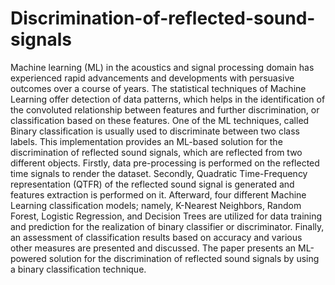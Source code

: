 # Discrimination-of-reflected-sound-signals

Machine learning (ML) in the acoustics and signal processing domain has experienced rapid advancements and developments with persuasive outcomes over a course of years. The statistical techniques of Machine Learning offer detection of data patterns, which helps in the identification of the convoluted relationship between features and further discrimination, or classification based on these features. One of the ML techniques, called Binary classification is usually used to discriminate between two class labels. This implementation provides an ML-based solution for the discrimination of reflected sound signals, which are reflected from two different objects. Firstly, data pre-processing is performed on the reflected time signals to render the dataset. Secondly, Quadratic Time-Frequency representation (QTFR) of the reflected sound signal is generated and features extraction is performed on it. Afterward, four different Machine Learning classification models; namely, K-Nearest Neighbors, Random Forest, Logistic Regression, and Decision Trees are utilized for data training and prediction for the realization of binary classifier or discriminator. Finally, an assessment of classification results based on accuracy and various other measures are presented and discussed. The paper presents an ML-powered solution for the discrimination of reflected sound signals by using a binary classification technique.


